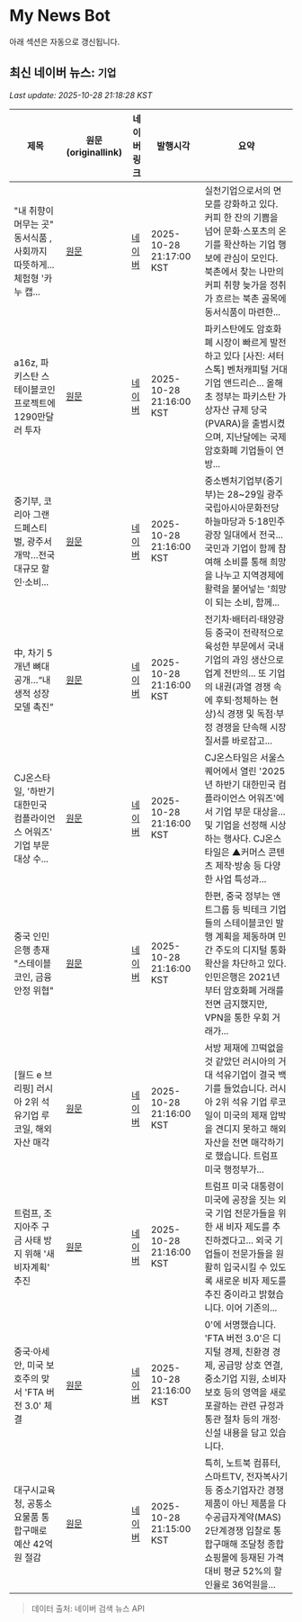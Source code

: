 # My News Bot

아래 섹션은 자동으로 갱신됩니다.

<!-- NEWS:START -->
## 최신 네이버 뉴스: `기업`
_Last update: 2025-10-28 21:18:28 KST_

| 제목 | 원문(originallink) | 네이버 링크 | 발행시각 | 요약 |
|---|---|---|---|---|
| "내 취향이 머무는 곳" 동서식품 ,사회까지 따뜻하게... 체험형 '카누 캡... | [원문](https://www.stnsports.co.kr/news/articleView.html?idxno=307446) | [네이버](https://m.sports.naver.com/general/article/450/0000146088) | 2025-10-28 21:17:00 KST | 실천기업으로서의 면모를 강화하고 있다. 커피 한 잔의 기쁨을 넘어 문화·스포츠의 온기를 확산하는 기업 행보에 관심이 모인다. 북촌에서 찾는 나만의 커피 취향 늦가을 정취가 흐르는 북촌 골목에 동서식품이 마련한... |
| a16z, 파키스탄 스테이블코인 프로젝트에 1290만달러 투자 | [원문](https://www.digitaltoday.co.kr/news/articleView.html?idxno=600449) | [네이버](https://www.digitaltoday.co.kr/news/articleView.html?idxno=600449) | 2025-10-28 21:16:00 KST | 파키스탄에도 암호화폐 시장이 빠르게 발전하고 있다 [사진: 셔터스톡] 벤처캐피털 거대 기업 앤드리슨... 올해 초 정부는 파키스탄 가상자산 규제 당국(PVARA)을 출범시켰으며, 지난달에는 국제 암호화폐 기업들이 연방... |
| 중기부, 코리아 그랜드페스티벌, 광주서 개막…전국 대규모 할인·소비... | [원문](http://www.econonews.co.kr/news/articleView.html?idxno=410897) | [네이버](http://www.econonews.co.kr/news/articleView.html?idxno=410897) | 2025-10-28 21:16:00 KST | 중소벤처기업부(중기부)는 28~29일 광주 국립아시아문화전당 하늘마당과 5·18민주광장 일대에서 전국... 국민과 기업이 함께 참여해 소비를 통해 희망을 나누고 지역경제에 활력을 불어넣는 '희망이 되는 소비, 함께... |
| 中, 차기 5개년 뼈대 공개…“내생적 성장 모델 촉진” | [원문](https://biz.heraldcorp.com/article/10603465?ref=naver) | [네이버](https://n.news.naver.com/mnews/article/016/0002548871?sid=104) | 2025-10-28 21:16:00 KST | 전기차·배터리·태양광 등 중국이 전략적으로 육성한 부문에서 국내 기업의 과잉 생산으로 업계 전반의... 또 기업의 내권(과열 경쟁 속에 후퇴·정체하는 현상)식 경쟁 및 독점·부정 경쟁을 단속해 시장 질서를 바로잡고... |
| CJ온스타일, '하반기 대한민국 컴플라이언스 어워즈' 기업 부문 대상 수... | [원문](http://www.econonews.co.kr/news/articleView.html?idxno=410931) | [네이버](http://www.econonews.co.kr/news/articleView.html?idxno=410931) | 2025-10-28 21:16:00 KST | CJ온스타일은 서울스퀘어에서 열린 '2025년 하반기 대한민국 컴플라이언스 어워즈'에서 기업 부문 대상을... 및 기업을 선정해 시상하는 행사다. CJ온스타일은 ▲커머스 콘텐츠 제작·방송 등 다양한 사업 특성과... |
| 중국 인민은행 총재 "스테이블코인, 금융 안정 위협" | [원문](https://www.digitaltoday.co.kr/news/articleView.html?idxno=600450) | [네이버](https://www.digitaltoday.co.kr/news/articleView.html?idxno=600450) | 2025-10-28 21:16:00 KST | 한편, 중국 정부는 앤트그룹 등 빅테크 기업들의 스테이블코인 발행 계획을 제동하며 민간 주도의 디지털 통화 확산을 차단하고 있다. 인민은행은 2021년부터 암호화폐 거래를 전면 금지했지만, VPN을 통한 우회 거래가... |
| [월드 e 브리핑] 러시아 2위 석유기업 루코일, 해외 자산 매각 | [원문](https://www.obsnews.co.kr/news/articleView.html?idxno=1501929) | [네이버](https://www.obsnews.co.kr/news/articleView.html?idxno=1501929) | 2025-10-28 21:16:00 KST | 서방 제재에 끄떡없을 것 같았던 러시아의 거대 석유기업이 결국 백기를 들었습니다. 러시아 2위 석유 기업 루코일이 미국의 제재 압박을 견디지 못하고 해외 자산을 전면 매각하기로 했습니다. 트럼프 미국 행정부가... |
| 트럼프, 조지아주 구금 사태 방지 위해 '새 비자계획' 추진 | [원문](https://www.obsnews.co.kr/news/articleView.html?idxno=1501922) | [네이버](https://www.obsnews.co.kr/news/articleView.html?idxno=1501922) | 2025-10-28 21:16:00 KST | 트럼프 미국 대통령이 미국에 공장을 짓는 외국 기업 전문가들을 위한 새 비자 제도를 추진하겠다고... 외국 기업들이 전문가들을 원활히 입국시킬 수 있도록 새로운 비자 제도를 추진 중이라고 밝혔습니다. 이어 기존의... |
| 중국·아세안, 미국 보호주의 맞서 'FTA 버전 3.0' 체결 | [원문](https://www.obsnews.co.kr/news/articleView.html?idxno=1501928) | [네이버](https://www.obsnews.co.kr/news/articleView.html?idxno=1501928) | 2025-10-28 21:16:00 KST | 0'에 서명했습니다. 'FTA 버전 3.0'은 디지털 경제, 친환경 경제, 공급망 상호 연결, 중소기업 지원, 소비자 보호 등의 영역을 새로 포괄하는 관련 규정과 통관 절차 등의 개정·신설 내용을 담고 있습니다. |
| 대구시교육청, 공통소요물품 통합구매로 예산 42억원 절감 | [원문](http://www.enewstoday.co.kr/news/articleView.html?idxno=2345888) | [네이버](http://www.enewstoday.co.kr/news/articleView.html?idxno=2345888) | 2025-10-28 21:15:00 KST | 특히, 노트북 컴퓨터, 스마트TV, 전자복사기 등 중소기업자간 경쟁제품이 아닌 제품을 다수공급자계약(MAS) 2단계경쟁 입찰로 통합구매해 조달청 종합쇼핑몰에 등재된 가격 대비 평균 52%의 할인율로 36억원을... |

> 데이터 출처: 네이버 검색 뉴스 API
<!-- NEWS:END -->
